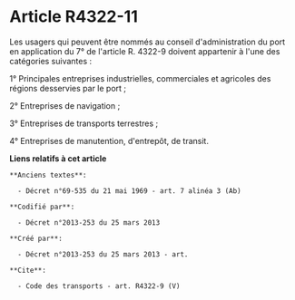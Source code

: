 # Article R4322-11

Les usagers qui peuvent être nommés au conseil d'administration du port en application du 7° de l'article R. 4322-9 doivent
appartenir à l'une des catégories suivantes : 

1° Principales entreprises industrielles, commerciales et agricoles des régions desservies par le port ; 

2° Entreprises de navigation ; 

3° Entreprises de transports terrestres ; 

4° Entreprises de manutention, d'entrepôt, de transit.

**Liens relatifs à cet article**

	**Anciens textes**:

	  - Décret n°69-535 du 21 mai 1969 - art. 7 alinéa 3 (Ab)

	**Codifié par**:

	  - Décret n°2013-253 du 25 mars 2013

	**Créé par**:

	  - Décret n°2013-253 du 25 mars 2013 - art.

	**Cite**:

	  - Code des transports - art. R4322-9 (V)
